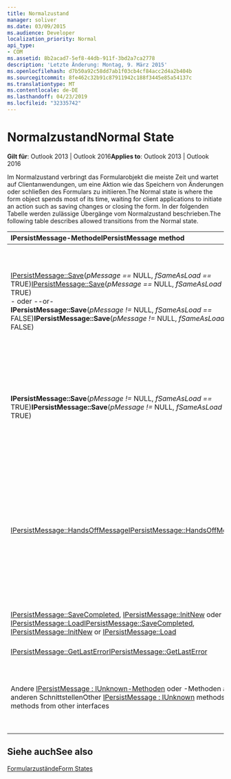 ```yaml
---
title: Normalzustand
manager: soliver
ms.date: 03/09/2015
ms.audience: Developer
localization_priority: Normal
api_type:
- COM
ms.assetid: 8b2acad7-5ef8-44db-911f-3bd2a7ca2778
description: 'Letzte Änderung: Montag, 9. März 2015'
ms.openlocfilehash: d7b50a92c58dd7ab1f03cb4cf84acc2d4a2b404b
ms.sourcegitcommit: 8fe462c32b91c87911942c188f3445e85a54137c
ms.translationtype: MT
ms.contentlocale: de-DE
ms.lasthandoff: 04/23/2019
ms.locfileid: "32335742"
---
```

# <a name="normal-state"></a><span data-ttu-id="bb456-103">Normalzustand</span><span class="sxs-lookup"><span data-stu-id="bb456-103">Normal State</span></span>

  
  
<span data-ttu-id="bb456-104">**Gilt für**: Outlook 2013 | Outlook 2016</span><span class="sxs-lookup"><span data-stu-id="bb456-104">**Applies to**: Outlook 2013 | Outlook 2016</span></span> 
  
<span data-ttu-id="bb456-105">Im Normalzustand verbringt das Formularobjekt die meiste Zeit und wartet auf Clientanwendungen, um eine Aktion wie das Speichern von Änderungen oder schließen des Formulars zu initiieren.</span><span class="sxs-lookup"><span data-stu-id="bb456-105">The Normal state is where the form object spends most of its time, waiting for client applications to initiate an action such as saving changes or closing the form.</span></span> <span data-ttu-id="bb456-106">In der folgenden Tabelle werden zulässige Übergänge vom Normalzustand beschrieben.</span><span class="sxs-lookup"><span data-stu-id="bb456-106">The following table describes allowed transitions from the Normal state.</span></span>
  
|<span data-ttu-id="bb456-107">**IPersistMessage-Methode**</span><span class="sxs-lookup"><span data-stu-id="bb456-107">**IPersistMessage method**</span></span>|<span data-ttu-id="bb456-108">**Action**</span><span class="sxs-lookup"><span data-stu-id="bb456-108">**Action**</span></span>|<span data-ttu-id="bb456-109">**Neuer Status**</span><span class="sxs-lookup"><span data-stu-id="bb456-109">**New state**</span></span>|
|:-----|:-----|:-----|
|<span data-ttu-id="bb456-110">[IPersistMessage::Save](ipersistmessage-save.md)(_pMessage ==_ NULL,  _fSameAsLoad ==_ TRUE)</span><span class="sxs-lookup"><span data-stu-id="bb456-110">[IPersistMessage::Save](ipersistmessage-save.md)(_pMessage ==_ NULL,  _fSameAsLoad ==_ TRUE)</span></span>  <br/> <span data-ttu-id="bb456-111">- oder -</span><span class="sxs-lookup"><span data-stu-id="bb456-111">-or-</span></span>  <br/> <span data-ttu-id="bb456-112">**IPersistMessage::Save**(_pMessage !=_ NULL,  _fSameAsLoad ==_ FALSE)</span><span class="sxs-lookup"><span data-stu-id="bb456-112">**IPersistMessage::Save**(_pMessage !=_ NULL,  _fSameAsLoad ==_ FALSE)</span></span>  <br/> |<span data-ttu-id="bb456-113">Speichern Sie rekursiv alle eingebetteten OLE-Objekte, die geändert wurden.</span><span class="sxs-lookup"><span data-stu-id="bb456-113">Recursively save any embedded OLE objects that have been modified.</span></span> <span data-ttu-id="bb456-114">Speichern Sie Nachrichtendaten zurück in das Message-Objekt.</span><span class="sxs-lookup"><span data-stu-id="bb456-114">Save message data back to the message object.</span></span> <span data-ttu-id="bb456-115">Store das _fSameAsLoad-Flag_ für die spätere Verwendung im [NoScribble-Zustand.](noscribble-state.md)</span><span class="sxs-lookup"><span data-stu-id="bb456-115">Store the  _fSameAsLoad_ flag for later use in the [NoScribble](noscribble-state.md) state.</span></span>  <br/> |<span data-ttu-id="bb456-116">NoScribble</span><span class="sxs-lookup"><span data-stu-id="bb456-116">NoScribble</span></span>  <br/> |
|<span data-ttu-id="bb456-117">**IPersistMessage::Save**(_pMessage !=_ NULL,  _fSameAsLoad ==_ TRUE)</span><span class="sxs-lookup"><span data-stu-id="bb456-117">**IPersistMessage::Save**(_pMessage !=_ NULL,  _fSameAsLoad ==_ TRUE)</span></span>  <br/> |<span data-ttu-id="bb456-118">Dies ist mit dem vorherigen Fall identisch, mit der Ausnahme, dass dieser **Save-Aufruf** in Situationen mit wenig Arbeitsspeicher verwendet wird und aus Mangel an Arbeitsspeicher nicht fehlschlagen darf.</span><span class="sxs-lookup"><span data-stu-id="bb456-118">This is the same as the previous case, except that this **Save** call is used in low-memory situations and must not fail for lack of memory.</span></span>  <br/> |<span data-ttu-id="bb456-119">NoScribble</span><span class="sxs-lookup"><span data-stu-id="bb456-119">NoScribble</span></span>  <br/> |
|[<span data-ttu-id="bb456-120">IPersistMessage::HandsOffMessage</span><span class="sxs-lookup"><span data-stu-id="bb456-120">IPersistMessage::HandsOffMessage</span></span>](ipersistmessage-handsoffmessage.md) <br/> |<span data-ttu-id="bb456-121">Rufen Sie rekursiv die **HandsOffMessage-Methode** für eingebettete Nachrichten oder die OLE [IPersistStorage::HandsOffStorage-Methode](https://msdn.microsoft.com/library/1e5ef26f-d8e7-4fa6-bfc4-19dace35314d%28Office.15%29.aspx) für eingebettete OLE-Objekte auf.</span><span class="sxs-lookup"><span data-stu-id="bb456-121">Recursively invoke the **HandsOffMessage** method on embedded messages or the OLE [IPersistStorage::HandsOffStorage](https://msdn.microsoft.com/library/1e5ef26f-d8e7-4fa6-bfc4-19dace35314d%28Office.15%29.aspx) method on embedded OLE objects.</span></span> <span data-ttu-id="bb456-122">Geben Sie das Nachrichtenobjekt und alle eingebetteten Nachrichten oder Objekte frei.</span><span class="sxs-lookup"><span data-stu-id="bb456-122">Release the message object and any embedded messages or objects.</span></span>  <br/> |[<span data-ttu-id="bb456-123">HandsOffFromNormal</span><span class="sxs-lookup"><span data-stu-id="bb456-123">HandsOffFromNormal</span></span>](handsofffromnormal-state.md) <br/> |
|<span data-ttu-id="bb456-124">[IPersistMessage::SaveCompleted](ipersistmessage-savecompleted.md), [IPersistMessage::InitNew](ipersistmessage-initnew.md) oder [IPersistMessage::Load](ipersistmessage-load.md)</span><span class="sxs-lookup"><span data-stu-id="bb456-124">[IPersistMessage::SaveCompleted](ipersistmessage-savecompleted.md), [IPersistMessage::InitNew](ipersistmessage-initnew.md) or [IPersistMessage::Load](ipersistmessage-load.md)</span></span> <br/> |<span data-ttu-id="bb456-125">Legen Sie den letzten Fehler auf und geben E_UNEXPECTED.</span><span class="sxs-lookup"><span data-stu-id="bb456-125">Set the last error to and return E_UNEXPECTED.</span></span>  <br/> |<span data-ttu-id="bb456-126">Standard</span><span class="sxs-lookup"><span data-stu-id="bb456-126">Normal</span></span>  <br/> |
|[<span data-ttu-id="bb456-127">IPersistMessage::GetLastError</span><span class="sxs-lookup"><span data-stu-id="bb456-127">IPersistMessage::GetLastError</span></span>](ipersistmessage-getlasterror.md) <br/> |<span data-ttu-id="bb456-128">Gibt den letzten Fehler zurück.</span><span class="sxs-lookup"><span data-stu-id="bb456-128">Return the last error.</span></span>  <br/> |<span data-ttu-id="bb456-129">Standard</span><span class="sxs-lookup"><span data-stu-id="bb456-129">Normal</span></span>  <br/> |
|<span data-ttu-id="bb456-130">Andere [IPersistMessage : IUnknown-Methoden](ipersistmessageiunknown.md) oder -Methoden aus anderen Schnittstellen</span><span class="sxs-lookup"><span data-stu-id="bb456-130">Other [IPersistMessage : IUnknown](ipersistmessageiunknown.md) methods or methods from other interfaces</span></span>  <br/> |<span data-ttu-id="bb456-131">Implementieren Sie wie in der Dokumentation für die [IPersistMessage : IUnknown-Schnittstelle](ipersistmessageiunknown.md) beschrieben.</span><span class="sxs-lookup"><span data-stu-id="bb456-131">Implement as described in the documentation for the [IPersistMessage : IUnknown](ipersistmessageiunknown.md) interface.</span></span>  <br/> |<span data-ttu-id="bb456-132">Standard</span><span class="sxs-lookup"><span data-stu-id="bb456-132">Normal</span></span>  <br/> |
   
## <a name="see-also"></a><span data-ttu-id="bb456-133">Siehe auch</span><span class="sxs-lookup"><span data-stu-id="bb456-133">See also</span></span>



[<span data-ttu-id="bb456-134">Formularzustände</span><span class="sxs-lookup"><span data-stu-id="bb456-134">Form States</span></span>](form-states.md)

